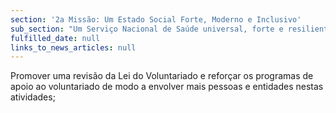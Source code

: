 ```yaml
---
section: '2a Missão: Um Estado Social Forte, Moderno e Inclusivo'
sub_section: "Um Serviço Nacional de Saúde universal, forte e resiliente"
fulfilled_date: null
links_to_news_articles: null
---
```


Promover uma revisão da Lei do Voluntariado e reforçar os programas de apoio ao voluntariado de modo a envolver mais pessoas e entidades nestas atividades;